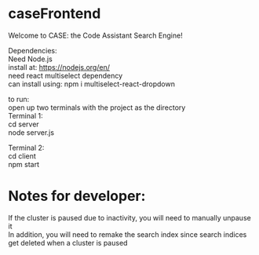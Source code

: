# caseFrontend              

Welcome to CASE: the Code Assistant Search Engine!       

Dependencies:       
Need Node.js        
install at: https://nodejs.org/en/          
need react multiselect dependency            
can install using: npm i multiselect-react-dropdown

to run:        
open up two terminals with the project as the directory          
Terminal 1:    
cd server      
node server.js      

Terminal 2:      
cd client      
npm start             


# Notes for developer:
If the cluster is paused due to inactivity, you will need to manually unpause it     
In addition, you will need to remake the search index since search indices get deleted when a cluster is paused
